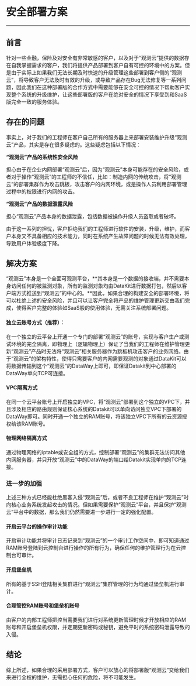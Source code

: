 # 安全部署方案
---

## 前言
针对一些金融，保险及对安全有非常敏感的客户，以及对于“观测云”提供的数据存在自我掌握需求的客户，我们将提供产品部署到客户自有可控的环境中的方案。但是由于实际上如果我们无法长期及时快速的升级管理这些部署到客户侧的“观测云”，将导致客户无法及时有效的升级，或导致产品存在Bug无法修复等一系列问题，因此我们在这种部署版的合作方式中需要能够在安全可控的情况下帮助客户实现整个系统的升级维护，让这些部署版的客户在绝对安全的情况下享受到和SaaS版完全一致的服务体验。

## 存在的问题
事实上，对于我们的工程师在客户自己所有的服务器上来部署安装维护升级“观测云”产品，其实是存在很多疑虑的。这些疑虑包括以下情况：

**“观测云”产品的系统性安全风险**

担心由于在企业内网部署“观测云”后，因为“观测云”本身可能存在的安全风险，或者对于操作“观测云”的工程师的不信任，比如：制造内网的传统攻击，将“观测云”的部署集群作为攻击跳板，攻击客户的内网环境，或是操作人员利用部署管理过程中的权限进行内网的攻击。

**“观测云”产品的数据泄露风险**

担心“观测云”产品本身的数据泄露，包括数据被操作升级人员盗取或者破坏。

由于这一系列的担忧，客户拒绝我们的工程师进行软件的安装，升级，维护，而客户本身又不具备相应的技术能力，同时在系统产生故障问题的时候无法有效处理，导致用户体验极度下降。

## 解决方案
“观测云”本身是一个全面可观测平台，**其本身是一个数据的接收端，并不需要本身访问任何的被监测对象，所有的监测对象均由DataKit进行数据打包，然后以客户端方式推送到“观测云”的中心的。**因此，如果合理的构建安全的部署环境，将可以杜绝上述的安全风险，并且可以让客户完全将产品的维护管理更新交由我们完成，使得客户完整的体验如SaaS般的使用体验，无需关注系统部署问题。

#### 独立云账号方式（推荐）：
在一个独立的云平台上开通一个专门的部署“观测云”的账号，实现与客户生产或测试环境的完全隔离，即物理上（逻辑物理上）保证了当我们的工程师在维护管理更新“观测云”产品时无法将“观测云”相关服务器作为跳板机攻击客户的业务网络。由于“观测云”的架构特性，使得只需要客户的内网需要观测的对象通过DataKit可以将数据传输到这个“观测云”的DataWay上即可，即保证Datakit到中心部署的DataWay单向TCP可连接。

#### VPC隔离方式
在同一个云平台账号上开启独立的VPC，将“观测云”部署到这个独立的VPC下，并且涉及相应的路由规则保证核心系统的Datakit可以单向访问独立VPC下部署的DataWay即可。同时开通一个独立的RAM账号，将该独立VPC下所有的云资源授权给该RAM账号。

#### 物理网络隔离方式
通过物理网络的iptable或安全组的方式，控制部署“观测云”的集群无法访问其他内网服务器，并只开放“观测云”中的DataWay的端口给Datakit实现单向的TCP连接。

### 进一步的加强
上述三种方式已经能杜绝黑客入侵“观测云”后，或者不良工程师在维护“观测云”时向核心业务系统发起攻击的情况。但如果需要保护“观测云”平台，并且保护“观测云”平台中的数据，那么我们仍然需要进一步进行一定的强化配置。

#### 开启云平台的操作审计功能
开启审计功能并将审计日志记录到“观测云”的一个审计工作空间中，即可知道通过RAM账号登陆到云控制台进行操作的所有行为，确保任何的维护管理行为在云控制台可审计。

#### 开启堡垒机
所有的基于SSH登陆相关集群进行“观测云”集群管理的行为均通过堡垒机进行审计。

#### 合理管控RAM账号和堡垒机账号
由客户的内部工程师把控当需要我们进行对系统更新管理时候才开放相应的RAM账号和开启堡垒机权限，并定期更新密码或秘钥，避免平时的系统密码泄露导致的入侵。

## 结论
综上所述，如果合理的采用部署方式，客户可以放心的将部署版“观测云”交给我们来进行全权的维护，无需担心任何的危险，将不可能发生。

